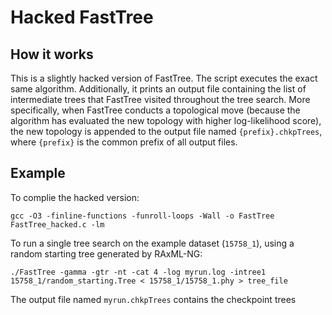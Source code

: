 # Hacked FastTree

## How it works

This is a slightly hacked version of FastTree. The script executes the exact same algorithm. Additionally, it prints an output file containing the list of intermediate trees that FastTree visited throughout the tree search. More specifically, when FastTree conducts a topological move (because the algorithm has evaluated the new topology with higher log-likelihood score), the new topology is appended to the output file named `{prefix}.chkpTrees`, where `{prefix}` is the common prefix of all output files.

## Example

To complie the hacked version:

```
gcc -O3 -finline-functions -funroll-loops -Wall -o FastTree FastTree_hacked.c -lm
```

To run a single tree search on the example dataset (`15758_1`), using a random starting tree generated by RAxML-NG:

```
./FastTree -gamma -gtr -nt -cat 4 -log myrun.log -intree1 15758_1/random_starting.Tree < 15758_1/15758_1.phy > tree_file 
```

The output file named `myrun.chkpTrees` contains the checkpoint trees